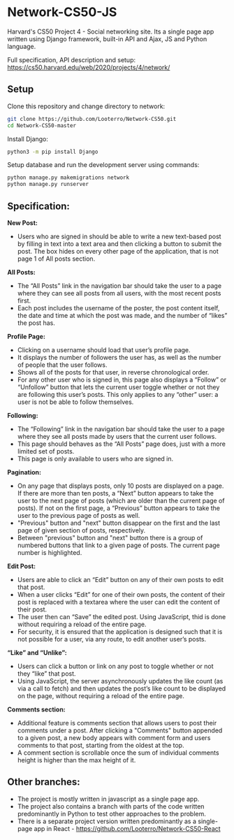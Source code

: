 # Network-CS50-JS

Harvard's CS50 Project 4 - Social networking site. Its a single page app written using Django framework, built-in API and Ajax, JS and Python language.

Full specification, API description and setup: https://cs50.harvard.edu/web/2020/projects/4/network/

## Setup

Clone this repository and change directory to network:

```bash
git clone https://github.com/Looterro/Network-CS50.git
cd Network-CS50-master
```

Install Django:
```bash
python3 -m pip install Django
```

Setup database and run the development server using commands:
```bash
python manage.py makemigrations network
python manage.py runserver
```

## Specification:

**New Post:** 
- Users who are signed in should be able to write a new text-based post by filling in text into a text area and then clicking a button to submit the post. The box hides on every other page of the application, that is not page 1 of All posts section.

**All Posts:** 
- The “All Posts” link in the navigation bar should take the user to a page where they can see all posts from all users, with the most recent posts first.
- Each post includes the username of the poster, the post content itself, the date and time at which the post was made, and the number of “likes” the post has.

**Profile Page:** 
- Clicking on a username should load that user’s profile page.
- It displays the number of followers the user has, as well as the number of people that the user follows.
- Shows all of the posts for that user, in reverse chronological order.
- For any other user who is signed in, this page also displays a “Follow” or “Unfollow” button that lets the current user toggle whether or not they are following this user’s posts. This only applies to any “other” user: a user is not be able to follow themselves.

**Following:** 
- The “Following” link in the navigation bar should take the user to a page where they see all posts made by users that the current user follows.
- This page should behaves as the “All Posts” page does, just with a more limited set of posts.
- This page is only available to users who are signed in.

**Pagination:** 
- On any page that displays posts, only 10 posts are displayed on a page. If there are more than ten posts, a “Next” button appears to take the user to the next page of posts (which are older than the current page of posts). If not on the first page, a “Previous” button appears to take the user to the previous page of posts as well.
- "Previous" button and "next" button disappear on the first and the last page of given section of posts, respectively.
- Between "previous" button and "next" button there is a group of numbered buttons that link to a given page of posts. The current page number is highlighted.

**Edit Post:** 
- Users are able to click an “Edit” button on any of their own posts to edit that post.
- When a user clicks “Edit” for one of their own posts, the content of their post is replaced with a textarea where the user can edit the content of their post.
- The user then can “Save” the edited post. Using JavaScript, thid is done without requiring a reload of the entire page.
- For security, it is ensured that the application is designed such that it is not possible for a user, via any route, to edit another user’s posts.

**“Like” and “Unlike”:** 

- Users can click a button or link on any post to toggle whether or not they “like” that post.
- Using JavaScript, the server asynchronously updates the like count (as via a call to fetch) and then updates the post’s like count to be displayed on the page, without requiring a reload of the entire page.

**Comments section:** 

- Additional feature is comments section that allows users to post their comments under a post. After clicking a "Comments" button appended to a given post, a new body appears with comment form and users comments to that post, starting from the oldest at the top.
- A comment section is scrollable once the sum of individual comments height is higher than the max height of it.

## Other branches:

- The project is mostly written in javascript as a single page app.
- The project also contains a branch with parts of the code written predominantly in Python to test other approaches to the problem.
- There is a separate project version written predominantly as a single-page app in React - https://github.com/Looterro/Network-CS50-React


